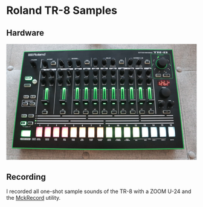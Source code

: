 # Roland TR-8 Samples

## Hardware

![TR-8 Picture](tr8.png)

## Recording

I recorded all one-shot sample sounds of the TR-8 with a ZOOM U-24 and the [MckRecord](https://github.com/HenriCSHC/MckRecord) utility.